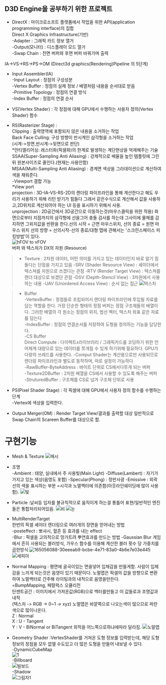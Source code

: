 ## D3D Engine을 공부하기 위한 프로젝트

- DirectX : 마이크로소프트 플랫폼에서 작업을 위한 API(application programming interface)의 집합\
Direct X Graphics Infrastructure(기반)\
-Adapter : 그래픽 카드 정보 열거\
-Output(모니터) : 디스플레이 모드 열거\
-Swap Chain  : 전면 버퍼와 후면 버퍼 바꿔가며 출력

 IA->VS->RS->PS->OM  (Direct3d graphics(Rendering)Pipeline 의 5단계)
 
 * Input Assembler(IA)\
-Input Layout : 정점의 구성성분\
-Vertex Buffer : 정점의 실제 정보 / 배열처럼 내용을 순서대로 받음\
-Primitive Topology : 정점의 연결 방식\
-Index Buffer : 정점의 연결 순서

 * VS(Vertex Shader) : 각 정점에 대해 GPU에서 수행하는 사용자 정의(Vertex Shader) 함수

 * RS(Rasterizer Stage) : \
  Clipping : 출력영역에 포함되지 않은 내용을 소거하는 작업\
  Back Face Culling: 구성 방향이 반시계인 삼각형을 소거하는 작업\
   (시계->정면,반시계->뒷면으로 판단)\
  *안티앨리어싱: 레스터화(픽셀화)의 한계로 발생하는 계단현상을 억제해주는 기술\
  SSAA(Super-Sampling Anti Aliasing) : 강제적으로 배율을 높인 템플릿에 그린 뒤 원본사이즈로 줄인다.(현재는 사용안함)\
  MSAA(Multi-Sampling Anti Aliasing) : 경계면 색상을 그라데이션으로 계산하여 색을 채워준다.\
-Viewport 결합 가능\
 *View port\
projection : 3D-IA-VS-RS-2D의 랜더링 파이프라인을 통해 계산한다고 해도 우리가 사용하기 위해 리턴 받기가 힘들다 그래서 같은수식으로 계산해서 값을 사용하고,2D위치로 계산되어야 하는  UI 등을 표시하기 위해서 사용.\
unprojection : 2D공간에서 3D공간으로 이동하는것(마우스클릭을 위한 작용) 화면으로부터 지점까지의 삼각형에 선을그어 충돌 검사를 하는데 그사이에 물체를
	감지하면  그위치값을 반환을 한다.선의 시작 = 근면 마우스위치, 선의 종료 = 원면 마우스 위치 선의 방향 = 선의시작-선의 종료/대형 맵에 관해서는 '스크린스페이스 피킹방법'이 있다.\
![hFOV to vFOV](https://user-images.githubusercontent.com/93506849/166220045-471e5f18-2170-4c00-bf25-b1dc720ebe18.png)
\
버퍼 와 텍스처가 DX의 자원 (Resource)
> + Texture : 2차원 데이터, 어떤 의미를 가지고 있는 데이터인지 바로 알기 힘들다는 단점을 가지고 있음
  -SRV (Shader Resource View) : 셰이더에서 텍스쳐를 자원으로 쓰겠다는 관점 
  -RTV (Render Target View) : 텍스쳐를 렌더 대상으로 보겠단 관점 
  -DSV (Depth-Stencil View) :  3차원에서 사용하는 내용
  -UAV (Unordered Access View) : 순서 없는 접근
  ![텍스처](https://user-images.githubusercontent.com/93506849/165050345-e6992aaf-a3ba-4e8e-98cc-b07bb6227bb7.JPG)
  
>  + Buffer\
  -VertexBuffer : 정점들로 조립되어서 렌더링 파이프라인에 투입될 자료를 담는 역할을 한다. 가장 단순한 형태의 정점 버퍼는 정점 구조체들의 배열이다. 그러한 배열의 각 원소는 정점의 위치, 법선 벡터, 텍스처 좌표 같은 자료를 담는다\
  -IndexBuffer : 정점의 연결순서를 저장하여 도형을 정의하는 기능을 담당한다.\
-CS Buffer\
Direct Compute : 다이렉트x라이브러리 / 그래픽카드를 코딩하기 위한 언어체계
		대량으로 있는 데이터를 쪼개질 수 있게 하기위해 필요하다. GPU가 다량의 쓰레드를 사용한다.
	 -Comput Shader는 계산용으로만 사용되므로 렌더링 파이프라인과 별도로 동작하며, 따로 설정이 가능하다\
	 -RawBuffer-ByteAddress : 바이트 단위로 CS에서다루게 되는 버퍼\
	 -Texture2DBuffer : 2차원 배열을 CS에서 사용할 수 있도록 해주는 버퍼\
	 -StruturedBuffer : 구조체를 CS로 넘겨 구조체 단위로 사용

 * PS(Pixel Shader Stage) : 각 픽셀에 대해 GPU에서 사용자 정의 함수를 수행하는 단계\
-Vertex에 색상을 입력한다.

 * Output Merger(OM) : Render Target View/결과를 출력할 대상 일반적으로 Swap Chain의 Scareen Buffer를 대상으로 함.



# 구현기능
- Mesh & Texture
![매시](https://user-images.githubusercontent.com/93506849/166215380-2f7a3a23-e36e-4fc2-94c9-f5ce3fe126a3.JPG)

- 조명\
 -Ambient : 태양, 실내에서 주 사용빛(Main Light)
 -Diffuse(Lambert) : 자기가 가지고 있는 색상(음영도 포함)
 -Specular(Phong) : 정반사광
 -Emissive : 외곽선의 색을 표시하는 부분 =시각과 노멀백터에 의존함(아웃라인쉐이딩에 많이 사용함).
 ![빛](https://user-images.githubusercontent.com/93506849/165054425-eabae885-1037-4491-8d05-3a397781ce7c.JPG)

- Particle :날씨등 입자를 불규칙적으로 움직이게 하는걸 통틀어 표현/일반적인 엔진들은 통합처리되어있음.
![비](https://user-images.githubusercontent.com/93506849/166085134-94b2bd2d-cc6d-4a33-b700-dac700464cee.gif)
![눈](https://user-images.githubusercontent.com/93506849/166085147-99ad4ae7-8987-4d45-8861-1a89ce65676a.gif)


- MultiRenderTarget \
한번의 픽셀 셰이더 렌더링으로 여러개의 장면을 얻어내는 방법\
-posteffect : 뽀샤시, 혈흔 등 효과를 내는 effect\
-Blur : 픽셀을 고의적으로 망가트려 뿌연효과를 만드는 방법
-Gaussian Blur 게임에서 흔히 사용되는 블러방식, 가우스 함수를 이용해 계산한 블러 횟수 당 가중치를 곱한방식
![165056088-30eeeab9-bcbe-4e71-83a0-4b6e7e03e445](https://user-images.githubusercontent.com/93506849/166214637-916cd5f3-2369-4404-a472-32a0700ab328.jpg)
![세피아](https://user-images.githubusercontent.com/93506849/166214655-eaa88894-6852-4760-a3d8-e3703ef862b9.JPG)


- Normal Mapping : 평면에 굴곡이있는 면을넣어 입체감을 만들게함. 사람이 입체감을 느끼게 되는것은 음영이 있기 때문이다. 노멀맵은 픽셀의 값을 방향으로 변환하여 노멀백터로 간주해 라이팅과의 내적으로 음영을만든다.\
	=BumpMapping, 페럴럭스 오큘리전\
  탄잰트공간 : 이미지에서 가져온값(RGB)으로 백터를만들고 이 값들로과 조명값과 내적\
	(텍스처 -> RGB -> 0~1 -> xyz) 노멀맵은 바깥쪽으로 나오는색이 많으므로 파란색으로 많이나온다. \
	Z : Normal\
	X : U - Tangent\
	Y : V - BiNormal or BiTangent 외적을 어느쪽으로하냐에따라 달라짐.
![노말맵](https://user-images.githubusercontent.com/93506849/166212991-28081c94-7781-4b7f-9320-637e08c929c9.jpg)


- Geometry Shader :VertexShader를 거쳐온 도형 정보를 입력받는데, 해당 도형 정보의 정점을 모두 없앨 수도있고 더 많은 도형을 만들어 내보낼 수 있다.\
-DynamicCubeMap\
![1](https://user-images.githubusercontent.com/93506849/166083570-1482fe73-df86-4acd-a770-b728bd2e659c.JPG)\
-Billboard\
![빌보드](https://user-images.githubusercontent.com/93506849/165087939-3ed08ae1-45d8-40aa-b303-630cd00777ec.JPG)\
-Shadow\
![그림자1](https://user-images.githubusercontent.com/93506849/166084212-3bddbfb6-c968-4fd1-9124-53530b6cae9b.JPG)



